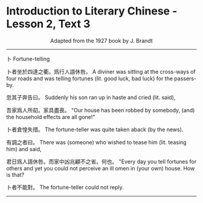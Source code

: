 # Introduction to Literary Chinese - Lesson 2, Text 3

<center>Adapted from the 1927 book by J. Brandt</center>

---

卜
Fortune-telling

卜者坐於四達之衢。爲行人語休咎。
A diviner was sitting at the cross-ways of four roads and was telling fortunes (lit. good luck, bad luck) for the passers-by.

忽其子奔告曰。
Suddenly his son ran up in haste and cried (lit. said),

吾家爲人所刧。家具盡喪。
"Our house has been robbed by somebody, (and) the household effects are all gone!"

卜者倉惶失措。
The fortune-teller was quite taken aback (by the news).

有調之者曰。
There was (someone) who wished to tease him (lit. teasing him) and said,

君日爲人語休咎。而家中凶兆顧不之省。何也。
"Every day you tell fortunes for others and yet you could not perceive an ill omen in (your own) house. How is that?

卜者不能對。
The fortune-teller could not reply.

---
